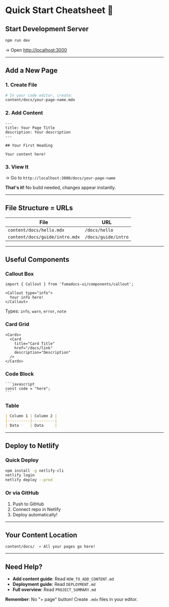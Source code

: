 # Quick Start Cheatsheet 🚀

## Start Development Server
```bash
npm run dev
```
→ Open [http://localhost:3000](http://localhost:3000)

---

## Add a New Page

### 1. Create File
```bash
# In your code editor, create:
content/docs/your-page-name.mdx
```

### 2. Add Content
```mdx
---
title: Your Page Title
description: Your description
---

## Your First Heading

Your content here!
```

### 3. View It
→ Go to `http://localhost:3000/docs/your-page-name`

**That's it!** No build needed, changes appear instantly.

---

## File Structure = URLs

| File | URL |
|------|-----|
| `content/docs/hello.mdx` | `/docs/hello` |
| `content/docs/guide/intro.mdx` | `/docs/guide/intro` |

---

## Useful Components

### Callout Box
```mdx
import { Callout } from 'fumadocs-ui/components/callout';

<Callout type="info">
  Your info here!
</Callout>
```
Types: `info`, `warn`, `error`, `note`

### Card Grid
```mdx
<Cards>
  <Card 
    title="Card Title" 
    href="/docs/link" 
    description="Description" 
  />
</Cards>
```

### Code Block
````mdx
```javascript
const code = "here";
```
````

### Table
```markdown
| Column 1 | Column 2 |
|----------|----------|
| Data     | Data     |
```

---

## Deploy to Netlify

### Quick Deploy
```bash
npm install -g netlify-cli
netlify login
netlify deploy --prod
```

### Or via GitHub
1. Push to GitHub
2. Connect repo in Netlify
3. Deploy automatically!

---

## Your Content Location
```
content/docs/  ← All your pages go here!
```

---

## Need Help?

- **Add content guide**: Read `HOW_TO_ADD_CONTENT.md`
- **Deployment guide**: Read `DEPLOYMENT.md`
- **Full overview**: Read `PROJECT_SUMMARY.md`

**Remember**: No "+ page" button! Create `.mdx` files in your editor.

